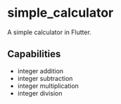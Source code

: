 # simple_calculator

A simple calculator in Flutter.

## Capabilities

- integer addition
- integer subtraction
- integer multiplication
- integer division
